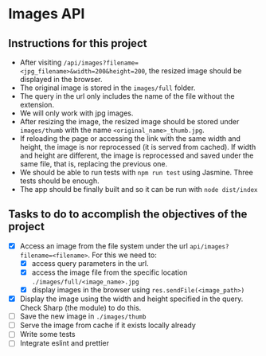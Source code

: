 # Images API

## Instructions for this project

* After visiting `/api/images?filename=<jpg_filename>&width=200&height=200`, the resized image should be displayed in the browser.
* The original image is stored in the `images/full` folder.
* The query in the url only includes the name of the file without the extension.
* We will only work with jpg images.
* After resizing the image, the resized image should be stored under `images/thumb` with the name `<original_name>_thumb.jpg`.
* If reloading the page or accessing the link with the same width and height, the image is nor reprocessed (it is served from cached). If width and height are different, the image is reprocessed and saved under the same file, that is, replacing the previous one.
* We should be able to run tests with `npm run test` using Jasmine. Three tests should be enough.
* The app should be finally built and so it can be run with `node dist/index`

## Tasks to do to accomplish the objectives of the project

- [X] Access an image from the file system under the url `api/images?filename=<filename>`. For this we need to:
    - [X] access query parameters in the url.
    - [X] access the image file from the specific location `./images/full/<image_name>.jpg`
    - [X] display images in the browser using `res.sendFile(<image_path>)`
- [X] Display the image using the width and height specified in the query. Check Sharp (the module) to do this.
- [ ] Save the new image in `./images/thumb`
- [ ] Serve the image from cache if it exists locally already
- [ ] Write some tests
- [ ] Integrate eslint and prettier
